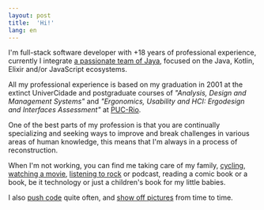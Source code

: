 ```yaml
---
layout: post
title:  'Hi!'
lang: en
---
```

I'm full-stack software developer with +18 years of professional experience, currently I integrate <a href="https://jaya.tech/" title="link to Jaya website" target="_blank">a passionate team of Jaya</a>, focused on the Java, Kotlin, Elixir and/or JavaScript ecosystems.

All my professional experience is based on my graduation in 2001 at the extinct UniverCidade and postgraduate courses of *"Analysis, Design and Management Systems"* and *"Ergonomics, Usability and HCI: Ergodesign and Interfaces Assessment"* at <a href="http://www.puc-rio.br" title="lint to PUC-Rio website" target="_blank">PUC-Rio</a>.

One of the best parts of my profession is that you are continually specializing and seeking ways to improve and break challenges in various areas of human knowledge, this means that I'm always in a process of reconstruction.

When I'm not working, you can find me taking care of my family, <a href="https://www.strava.com/athletes/raulpe7eira" title="link to Strava profile" target="_blank">cycling</a>, <a href="https://www.imdb.com/user/ur28106453" title="link to IMDb profile" target="_blank">watching a movie</a>, <a href="https://www.last.fm/user/raulpereira" title="link to last.fm profile" target="_blank">listening to rock</a> or podcast, reading a comic book or a book, be it technology or just a children's book for my little babies.

I also <a href="https://github.com/raulpe7eira" title="link to GitHub profile" target="_blank">push code</a> quite often, and <a href="https://instagram.com/raulpe7eira" title="link to Instagram profile" target="_blank">show off pictures</a> from time to time.
